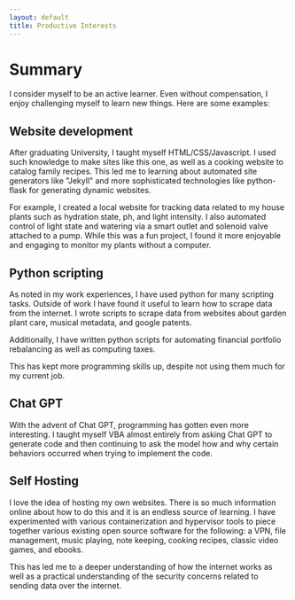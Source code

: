 ```yaml
---
layout: default
title: Productive Interests
---
```


# Summary 

I consider myself to be an active learner. Even without compensation, I enjoy challenging myself to learn new things. Here are some examples:


## Website development

After graduating University, I taught myself HTML/CSS/Javascript. I used such knowledge to make sites like this one, as well as a cooking website to catalog family recipes. This led me to learning about automated site generators like "Jekyll" and more sophisticated technologies like python-flask for generating dynamic websites.

 For example, I created a local website for tracking data related to my house plants such as hydration state, ph, and light intensity. I also  automated control of light state and watering via a smart outlet and solenoid valve attached to a pump. While this was a fun project, I found it more enjoyable and engaging to monitor my plants without a computer.

## Python scripting

As noted in my work experiences, I have used python for many scripting tasks. Outside of work I have found it useful to learn how to scrape data from the internet. I wrote scripts to scrape data from websites about garden plant care, musical metadata, and google patents. 

Additionally, I have written python scripts for automating financial portfolio rebalancing as well as computing taxes.

This has kept more programming skills up, despite not using them much for my current job.


## Chat GPT

With the advent of Chat GPT, programming has gotten even more interesting. I taught myself VBA almost entirely from asking Chat GPT to generate code and then continuing to ask the model how and why certain behaviors occurred when trying to implement the code.

## Self Hosting

I love the idea of hosting my own websites. There is so much information online about how to do this and it is an endless source of learning. I have experimented with various containerization and hypervisor tools to piece together various existing open source software for the following: a VPN, file management, music playing, note keeping, cooking recipes, classic video games, and ebooks. 

This has led me to a deeper understanding of how the internet works as well as a practical understanding of the security concerns related to sending data over the internet.

